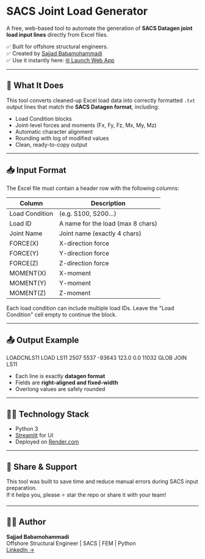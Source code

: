# SACS Joint Load Generator

A free, web-based tool to automate the generation of **SACS Datagen joint load input lines** directly from Excel files.

✅ Built for offshore structural engineers.  
✅ Created by [Sajjad Babamohammadi](https://www.linkedin.com/in/sajjad-b-7aab1b172/)  
✅ Use it instantly here: [🌐 Launch Web App](https://sacs-joint-load-generator.onrender.com/) 

---

## 🔧 What It Does

This tool converts cleaned-up Excel load data into correctly formatted `.txt` output lines that match the **SACS Datagen format**, including:

- Load Condition blocks  
- Joint-level forces and moments (Fx, Fy, Fz, Mx, My, Mz)  
- Automatic character alignment  
- Rounding with log of modified values  
- Clean, ready-to-copy output

---

## 📥 Input Format

The Excel file must contain a header row with the following columns:

| Column         | Description                      |
|----------------|----------------------------------|
| Load Condition | (e.g. S100, S200…)               |
| Load ID        | A name for the load (max 8 chars)|
| Joint Name     | Joint name (exactly 4 chars)     |
| FORCE(X)       | X-direction force                |
| FORCE(Y)       | Y-direction force                |
| FORCE(Z)       | Z-direction force                |
| MOMENT(X)      | X-moment                         |
| MOMENT(Y)      | Y-moment                         |
| MOMENT(Z)      | Z-moment                         |

Each load condition can include multiple load IDs. Leave the "Load Condition" cell empty to continue the block.

---

## 📤 Output Example
LOADCNLS11
LOAD LS11 2507 5537 -93643 123.0 0.0 11032 GLOB JOIN LS11


- Each line is exactly **datagen format**
- Fields are **right-aligned and fixed-width**
- Overlong values are safely rounded

---

## 👨‍💻 Technology Stack

- Python 3
- [Streamlit](https://streamlit.io) for UI
- Deployed on [Render.com](https://render.com)

---

## 📢 Share & Support

This tool was built to save time and reduce manual errors during SACS input preparation.  
If it helps you, please ⭐ star the repo or share it with your team!

---

## 🧑‍🎓 Author

**Sajjad Babamohammadi**  
Offshore Structural Engineer | SACS | FEM | Python  
[LinkedIn →](https://www.linkedin.com/in/sajjad-b-7aab1b172/)


